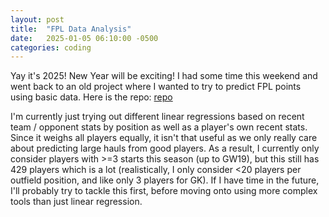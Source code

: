 ```yaml
---
layout: post
title:  "FPL Data Analysis"
date:   2025-01-05 06:10:00 -0500
categories: coding
---
```


Yay it's 2025! New Year will be exciting! I had some time this weekend and went back to an old project where I wanted to try to predict FPL points using basic data. Here is the repo: [repo](https://github.com/itangdav/FPLPredictor)

I'm currently just trying out different linear regressions based on recent team / opponent stats by position as well as a player's own recent stats. Since it weighs all players equally, it isn't that useful as we only really care about predicting large hauls from good players.
As a result, I currently only consider players with >=3 starts this season (up to GW19), but this still has 429 players which is a lot (realistically, I only consider <20 players per outfield position, and like only 3 players for GK). If I have time in the future, I'll probably try to tackle this first, 
before moving onto using more complex tools than just linear regression. 
